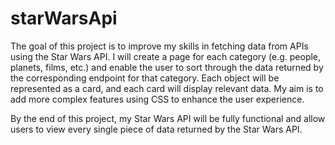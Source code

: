 # starWarsApi
The goal of this project is to improve my skills in fetching data from APIs using the Star Wars API. I will create a page for each category (e.g. people, planets, films, etc.) and enable the user to sort through the data returned by the corresponding endpoint for that category. Each object will be represented as a card, and each card will display relevant data. My aim is to add more complex features using CSS to enhance the user experience.

By the end of this project, my Star Wars API will be fully functional and allow users to view every single piece of data returned by the Star Wars API.

